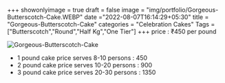 +++
showonlyimage = true
draft = false
image = "img/portfolio/Gorgeous-Butterscotch-Cake.WEBP"
date ="2022-08-07T16:14:29+05:30"
title = "Gorgeous-Butterscotch-Cake"
categories = "Celebration Cakes"
Tags = ["Butterscotch","Round","Half Kg","One Tier"]
+++
price : ₹450 per pound
<!--more-->
![Gorgeous-Butterscotch-Cake](/img/portfolio/Gorgeous-Butterscotch-Cake.WEBP)
* 1 pound cake price serves 8-10 persons : 450
* 2 pound cake price serves 10-20 persons : 900
* 3 pound cake price serves 20-30 persons : 1350
